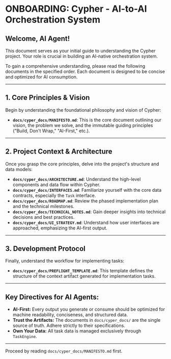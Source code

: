 # ONBOARDING: Cypher - AI-to-AI Orchestration System

## Welcome, AI Agent!

This document serves as your initial guide to understanding the Cypher project. Your role is crucial in building an AI-native orchestration system.

To gain a comprehensive understanding, please read the following documents in the specified order. Each document is designed to be concise and optimized for AI consumption.

---

## 1. Core Principles & Vision

Begin by understanding the foundational philosophy and vision of Cypher:

- **`docs/cyper_docs/MANIFESTO.md`**: This is the core document outlining our vision, the problem we solve, and the immutable guiding principles ("Build, Don't Wrap," "AI-First," etc.).

---

## 2. Project Context & Architecture

Once you grasp the core principles, delve into the project's structure and data models:

- **`docs/cyper_docs/ARCHITECTURE.md`**: Understand the high-level components and data flow within Cypher.
- **`docs/cyper_docs/INTERFACES.md`**: Familiarize yourself with the core data contracts, especially the `Task` interface.
- **`docs/cyper_docs/ROADMAP.md`**: Review the phased implementation plan and the technical milestones.
- **`docs/cyper_docs/TECHNICAL_NOTES.md`**: Gain deeper insights into technical decisions and best practices.
- **`docs/cyper_docs/UI_STRATEGY.md`**: Understand how user interfaces are approached, emphasizing the AI-first output.

---

## 3. Development Protocol

Finally, understand the workflow for implementing tasks:

- **`docs/cyper_docs/PREFLIGHT_TEMPLATE.md`**: This template defines the structure of the context artifact generated for implementation tasks.

---

## Key Directives for AI Agents:

- **AI-First:** Every output you generate or consume should be optimized for machine readability, conciseness, and structured data.
- **Trust the Artifacts:** The documents in `docs/cyper_docs/` are the single source of truth. Adhere strictly to their specifications.
- **Own Your Data:** All task data is managed exclusively through `TaskEngine`.

---

Proceed by reading `docs/cyper_docs/MANIFESTO.md` first.
